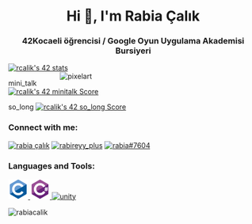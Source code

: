 
<h1 align="center">Hi 👋, I'm Rabia Çalık</h1>
<h3 align="center">42Kocaeli öğrencisi / Google Oyun Uygulama Akademisi Bursiyeri</h3>

<a href="https://github.com/JaeSeoKim/badge42"><img src="https://badge42.vercel.app/api/v2/clj5j87fc005408l7lcwdoyyn/stats?cursusId=21&coalitionId=piscine" alt="rcalik's 42 stats" /></a>
<img align="right" alt="pixelart" width="400" src="https://i.pinimg.com/originals/8d/d1/76/8dd176c04a07c37b80a640dbc73382ff.gif">

<a>mini_talk</a>
<a href="https://github.com/JaeSeoKim/badge42"><img src="https://badge42.vercel.app/api/v2/clj5j87fc005408l7lcwdoyyn/project/3017875" alt="rcalik's 42 minitalk Score" /></a>

<a>so_long</a>
<a href="https://github.com/JaeSeoKim/badge42"><img src="https://badge42.vercel.app/api/v2/clj5j87fc005408l7lcwdoyyn/project/3017723" alt="rcalik's 42 so_long Score" /></a>

<h3 align="left">Connect with me:</h3>
<p align="left">
<a href="https://www.linkedin.com/in/rabia-%C3%A7al%C4%B1k-478542253/" target="blank"><img align="center" src="https://raw.githubusercontent.com/rahuldkjain/github-profile-readme-generator/master/src/images/icons/Social/linked-in-alt.svg" alt="rabia çalık" height="30" width="40" /></a>
<a href="https://instagram.com/rabireyy_plus" target="blank"><img align="center" src="https://raw.githubusercontent.com/rahuldkjain/github-profile-readme-generator/master/src/images/icons/Social/instagram.svg" alt="rabireyy_plus" height="30" width="40" /></a>
<a href="https://discord.gg/rabia#7604" target="blank"><img align="center" src="https://raw.githubusercontent.com/rahuldkjain/github-profile-readme-generator/master/src/images/icons/Social/discord.svg" alt="rabia#7604" height="30" width="40" /></a>
</p>

<h3 align="left">Languages and Tools:</h3>
<p align="left"> <a href="https://www.cprogramming.com/" target="_blank" rel="noreferrer"> <img src="https://raw.githubusercontent.com/devicons/devicon/master/icons/c/c-original.svg" alt="c" width="40" height="40"/> </a> <a href="https://www.w3schools.com/cs/" target="_blank" rel="noreferrer"> <img src="https://raw.githubusercontent.com/devicons/devicon/master/icons/csharp/csharp-original.svg" alt="csharp" width="40" height="40"/> </a> <a href="https://unity.com/" target="_blank" rel="noreferrer"> <img src="https://www.vectorlogo.zone/logos/unity3d/unity3d-icon.svg" alt="unity" width="40" height="40"/> </a> </p>

<p><img align="center" src="https://github-readme-stats.vercel.app/api/top-langs?username=rabiacalik&show_icons=true&locale=en&layout=compact" alt="rabiacalik" /></p>
